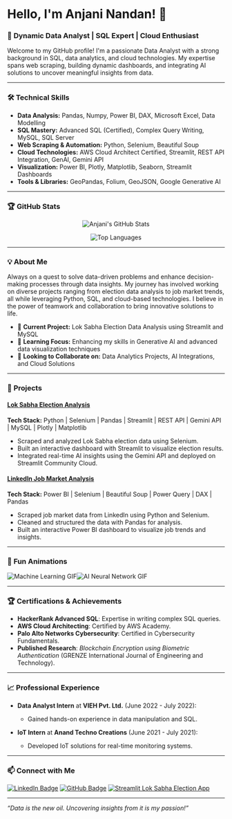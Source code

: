 # Hello, I'm Anjani Nandan! 👋

### 🚀 **Dynamic Data Analyst | SQL Expert | Cloud Enthusiast**

Welcome to my GitHub profile! I'm a passionate Data Analyst with a strong background in SQL, data analytics, and cloud technologies. My expertise spans web scraping, building dynamic dashboards, and integrating AI solutions to uncover meaningful insights from data.

---

### 🛠 **Technical Skills**

- **Data Analysis:** Pandas, Numpy, Power BI, DAX, Microsoft Excel, Data Modelling
- **SQL Mastery:** Advanced SQL (Certified), Complex Query Writing, MySQL, SQL Server
- **Web Scraping & Automation:** Python, Selenium, Beautiful Soup
- **Cloud Technologies:** AWS Cloud Architect Certified, Streamlit, REST API Integration, GenAI, Gemini API
- **Visualization:** Power BI, Plotly, Matplotlib, Seaborn, Streamlit Dashboards
- **Tools & Libraries:** GeoPandas, Folium, GeoJSON, Google Generative AI

---

### 🏆 **GitHub Stats**

<div align="center">
  
  ![Anjani's GitHub Stats](https://github-readme-stats.vercel.app/api?username=anjanicoder&show_icons=true&theme=radical)

  ![Top Languages](https://github-readme-stats.vercel.app/api/top-langs/?username=anjanicoder&layout=compact&theme=radical)

</div>

---

### 💡 **About Me**

Always on a quest to solve data-driven problems and enhance decision-making processes through data insights. My journey has involved working on diverse projects ranging from election data analysis to job market trends, all while leveraging Python, SQL, and cloud-based technologies. I believe in the power of teamwork and collaboration to bring innovative solutions to life.

- 🔭 **Current Project:** Lok Sabha Election Data Analysis using Streamlit and MySQL
- 🌱 **Learning Focus:** Enhancing my skills in Generative AI and advanced data visualization techniques
- 👯 **Looking to Collaborate on:** Data Analytics Projects, AI Integrations, and Cloud Solutions

---

### 🌟 **Projects**

#### [Lok Sabha Election Analysis](https://github.com/anjanicoder/Lok-Sabha-Election-Analysis)
**Tech Stack:** Python | Selenium | Pandas | Streamlit | REST API | Gemini API | MySQL | Plotly | Matplotlib

- Scraped and analyzed Lok Sabha election data using Selenium.
- Built an interactive dashboard with Streamlit to visualize election results.
- Integrated real-time AI insights using the Gemini API and deployed on Streamlit Community Cloud.

#### [LinkedIn Job Market Analysis](https://github.com/anjanicoder/JobDashboard)
**Tech Stack:** Power BI | Selenium | Beautiful Soup | Power Query | DAX | Pandas

- Scraped job market data from LinkedIn using Python and Selenium.
- Cleaned and structured the data with Pandas for analysis.
- Built an interactive Power BI dashboard to visualize job trends and insights.

---

### 🎉 **Fun Animations**

![Machine Learning GIF](https://i.giphy.com/media/v1.Y2lkPTc5MGI3NjExM2FnaWxzOGthYzBuY2UwaGxlazY5Z3UzZnh3bzgweGYxZjZnajAyZiZlcD12MV9pbnRlcm5hbF9naWZfYnlfaWQmY3Q9Zw/6fZ9WNtjNd3Ta2qUVe/giphy.gif)![AI Neural Network GIF](https://cdn.dribbble.com/users/1079204/screenshots/5929782/media/499bdabbe80356268744e0da5451d07f.gif)



---

### 🏆 **Certifications & Achievements**

- **HackerRank Advanced SQL**: Expertise in writing complex SQL queries.
- **AWS Cloud Architecting**: Certified by AWS Academy.
- **Palo Alto Networks Cybersecurity**: Certified in Cybersecurity Fundamentals.
- **Published Research**: *Blockchain Encryption using Biometric Authentication* (GRENZE International Journal of Engineering and Technology).

---

### 📈 **Professional Experience**

- **Data Analyst Intern** at **VIEH Pvt. Ltd.** (June 2022 - July 2022):
  - Gained hands-on experience in data manipulation and SQL.
  
- **IoT Intern** at **Anand Techno Creations** (June 2021 - July 2021):
  - Developed IoT solutions for real-time monitoring systems.

---

### 📫 **Connect with Me**

[![LinkedIn Badge](https://img.shields.io/badge/-Anjani%20Nandan-blue?style=flat-square&logo=Linkedin&logoColor=white&link=https://www.linkedin.com/in/anjani-nandan-)](https://www.linkedin.com/in/anjani-nandan-)
[![GitHub Badge](https://img.shields.io/badge/-anjanicoder-333?style=flat-square&logo=github&logoColor=white&link=https://github.com/anjanicoder)](https://github.com/anjanicoder)
[![Streamlit Lok Sabha Election App](https://img.shields.io/badge/Streamlit-App-green?style=flat-square&link=https://lok-sabha-election-analysis.streamlit.app/)](https://lok-sabha-election-analysis.streamlit.app/)

---

*“Data is the new oil. Uncovering insights from it is my passion!”*
